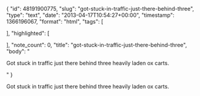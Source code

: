 {
  "id": 48191900775,
  "slug": "got-stuck-in-traffic-just-there-behind-three",
  "type": "text",
  "date": "2013-04-17T10:54:27+00:00",
  "timestamp": 1366196067,
  "format": "html",
  "tags": [

  ],
  "highlighted": [

  ],
  "note_count": 0,
  "title": "got-stuck-in-traffic-just-there-behind-three",
  "body": "<p>Got stuck in traffic just there behind three heavily laden ox carts.</p>"
}

<p>Got stuck in traffic just there behind three heavily laden ox carts.</p>